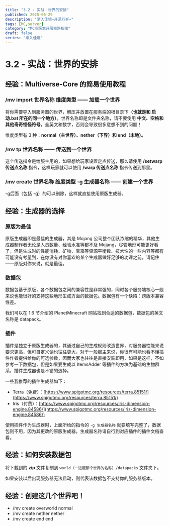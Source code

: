 ```yaml
---
title: "3.2 - 实战：世界的安排"
published: 2025-06-29
description: "渐入佳境~开源万岁~"
tags: [MC,server]
category: "MC高版本开服领路指南"
draft: false
series: "渐入佳境"
---
```


# 3.2 - 实战：世界的安排

## 经验：Multiverse-Core 的简易使用教程

### /mv import 世界名称 维度类型 —— 加载一个世界

将你需要导入到服务器的世界，解压并放置在服务端的根目录&#x4E0B;**（也就是和 启动.bat 所在的同一个地方）**。世界名称即是文件夹名称，请不要使用 **中文、空格和其他奇奇怪怪符号**，全英文和数字，否则会导致很多意想不到的问题！

维度类型有 3 种：**normal（主世界）、nether（下界）和 end（末地）。**

### /mv tp 世界名称 —— 传送到一个世界

这个传送指令是给服主用的，如果想给玩家设置定点传送，那么请使用 **/setwarp 传送点名称** 指令，这样玩家就可以使用 **/warp 传送点名称** 指令传送到那里。

### /mv create 世界名称 维度类型 -g 生成器名称 —— 创建一个世界

-g后面（包括 -g）的可以删除，这样就直接使用原版生成器。

## 经验：生成器的选择

### 原版为最佳

原版生成器即是最佳的生成器，其是 Mojang 公司整个团队浓缩的精华，其他生成器制作者无论是人员数量、经验水准等都不及 Mojang，尽管地形可能更好看了，但是生成时的性能消耗、矿物、宝箱等资源平衡数、技术性的一些内容等都有可能没有考量到，在你没有对你喜欢的某个生成器做好足够的功课之前，请记住——原版对你来说，就是最佳。

### 数据包

数据包基于原版，各个数据包之间的兼容性是非常强的，同时各个服务端核心一般来说也能很好的支持这些地形生成方面的数据包。数据包有一个缺陷：跨版本兼容性差。

我们可以在 1.6 节介绍的 PlanetMinecraft 网站找到合适的数据包，数据包的英文名称是 datapack。

### 插件

插件是独立于原版生成器的，其通过自己的生成规则改造世界，对服务器性能来说要求更高，但可自定义读也往往更大，对于一般服主来说，你很有可能也看不懂插件作者提供给你的可选参数，因而大家也往往是直接安装即用，如果是这样，不如参考一下数据包，但是如果要生成以 ItemsAdder 等插件的方块为基础的生物群系，插件生成器也是不错的选择。

一些我推荐的插件生成器如下：

* Terra（免费）：[https://www.spigotmc.org/resources/terra.85151/](https://www.spigotmc.org/resources/terra.85151/)
* Iris（付费）：[https://www.spigotmc.org/resources/iris-dimension-engine.84586/](https://www.spigotmc.org/resources/iris-dimension-engine.84586/)

使用插件作为生成器时，上面所给的指令的 `-g 生成器名称` 就要填写完整了，数据包则不用，因为其更改的原版生成器。生成器名称请自行到对应插件的插件文档查看。

## 经验：如何安装数据包

将下载到的 **zip** 文件复制到 `world（一进服那个世界的名称）/datapacks` 文件夹下。

如果安装以后出现服务器无法启动，则代表该数据包不支持你的服务器版本。

## 经验：创建这几个世界吧！

* /mv create overworld normal
* /mv create nether nether
* /mv create end end
